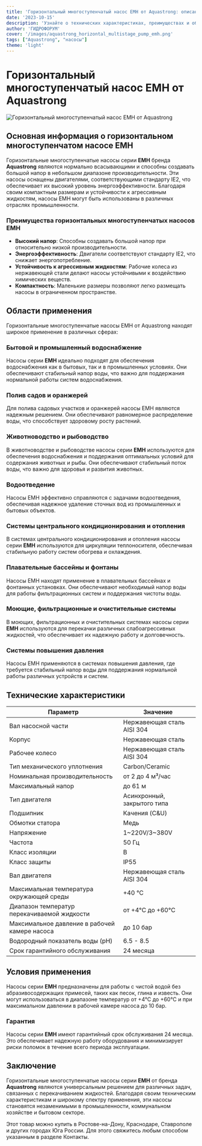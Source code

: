 ```yaml
---
title: 'Горизонтальный многоступенчатый насос EMH от Aquastrong: описание и применение'
date: '2023-10-15'
description: 'Узнайте о технических характеристиках, преимуществах и областях применения горизонтального многоступенчатого насоса EMH бренда Aquastrong.'
author: 'ГИДРОФОРУМ'
cover: '/images/aquastrong_horizontal_multistage_pump_emh.png'
tags: ["Aquastrong", "насосы"]
theme: 'light'
---
```


# Горизонтальный многоступенчатый насос EMH от Aquastrong

![Горизонтальный многоступенчатый насос EMH от Aquastrong](/images/aquastrong_horizontal_multistage_pump_emh.png)

## Основная информация о горизонтальном многоступенчатом насосе EMH

Горизонтальные многоступенчатые насосы серии **EMH** бренда **Aquastrong** являются нормально всасывающими и способны создавать большой напор в небольшом диапазоне производительности. Эти насосы оснащены двигателями, соответствующими стандарту IE2, что обеспечивает их высокий уровень энергоэффективности. Благодаря своим компактным размерам и устойчивости к агрессивным жидкостям, насосы EMH могут быть использованы в различных отраслях промышленности.

### Преимущества горизонтальных многоступенчатых насосов EMH

- **Высокий напор**: Способны создавать большой напор при относительно низкой производительности.
- **Энергоэффективность**: Двигатели соответствуют стандарту IE2, что снижает энергопотребление.
- **Устойчивость к агрессивным жидкостям**: Рабочие колеса из нержавеющей стали делают насосы устойчивыми к воздействию химических веществ.
- **Компактность**: Маленькие размеры позволяют легко размещать насосы в ограниченном пространстве.

## Области применения

Горизонтальные многоступенчатые насосы EMH от Aquastrong находят широкое применение в различных сферах:

### Бытовой и промышленный водоснабжение
Насосы серии **EMH** идеально подходят для обеспечения водоснабжения как в бытовых, так и в промышленных условиях. Они обеспечивают стабильный напор воды, что важно для поддержания нормальной работы систем водоснабжения.

### Полив садов и оранжерей
Для полива садовых участков и оранжерей насосы EMH являются надежным решением. Они обеспечивают равномерное распределение воды, что способствует здоровому росту растений.

### Животноводство и рыбоводство
В животноводстве и рыбоводстве насосы серии **EMH** используются для обеспечения водоснабжения и поддержания оптимальных условий для содержания животных и рыбы. Они обеспечивают стабильный поток воды, что важно для здоровья и развития животных.

### Водоотведение
Насосы EMH эффективно справляются с задачами водоотведения, обеспечивая надежное удаление сточных вод из промышленных и бытовых объектов.

### Системы центрального кондиционирования и отопления
В системах центрального кондиционирования и отопления насосы серии **EMH** используются для циркуляции теплоносителя, обеспечивая стабильную работу систем обогрева и охлаждения.

### Плавательные бассейны и фонтаны
Насосы EMH находят применение в плавательных бассейнах и фонтанных установках. Они обеспечивают необходимый напор воды для работы фильтрационных систем и поддержания чистоты воды.

### Моющие, фильтрационные и очистительные системы
В моющих, фильтрационных и очистительных системах насосы серии **EMH** используются для перекачки различных слабоагрессивных жидкостей, что обеспечивает их надежную работу и долговечность.

### Системы повышения давления
Насосы EMH применяются в системах повышения давления, где требуется стабильный напор воды для поддержания нормальной работы различных устройств и систем.

## Технические характеристики

| Параметр                             | Значение                                        |
|--------------------------------------|-------------------------------------------------|
| Вал насосной части                  | Нержавеющая сталь AISI 304                      |
| Корпус                                | Нержавеющая сталь                              |
| Рабочее колесо                       | Нержавеющая сталь AISI 304                     |
| Тип механического уплотнения        | Carbon/Ceramic                                 |
| Номинальная производительность       | от 2 до 4 м³/час                               |
| Максимальный напор                  | до 61 м                                        |
| Тип двигателя                        | Асинхронный, закрытого типа                     |
| Подшипник                            | Качения (C&U)                                  |
| Обмотки статора                      | Медь                                           |
| Напряжение                           | 1~220V/3~380V                                   |
| Частота                              | 50 Гц                                          |
| Класс изоляции                       | B                                              |
| Класс защиты                         | IP55                                           |
| Вал двигателя                        | Нержавеющая сталь AISI 304                     |
| Максимальная температура окружающей среды | +40 °C                          |
| Диапазон температур перекачиваемой жидкости | от +4°C до +60°C                  |
| Максимальное давление в рабочей камере насоса | до 10 бар                     |
| Водородный показатель воды (pH)    | 6.5 - 8.5                                     |
| Срок гарантийного обслуживания        | 24 месяца                                      |

## Условия применения

Насосы серии **EMH** предназначены для работы с чистой водой без абразивосодержащих примесей, таких как песок, глина и известь. Они могут использоваться в диапазоне температур от +4°C до +60°C и при максимальном давлении в рабочей камере насоса до 10 бар.

### Гарантия

Насосы серии **EMH** имеют гарантийный срок обслуживания 24 месяца. Это обеспечивает надежную работу оборудования и минимизирует риски поломок в течение всего периода эксплуатации.

## Заключение

Горизонтальные многоступенчатые насосы серии **EMH** от бренда **Aquastrong** являются универсальным решением для различных задач, связанных с перекачиванием жидкостей. Благодаря своим техническим характеристикам и широкому спектру применения, эти насосы становятся незаменимыми в промышленности, коммунальном хозяйстве и бытовом секторе.

Этот товар можно купить в Ростове-на-Дону, Краснодаре, Ставрополе и других городах Юга России. Для этого свяжитесь любым способом указанным в разделе Контакты.
```